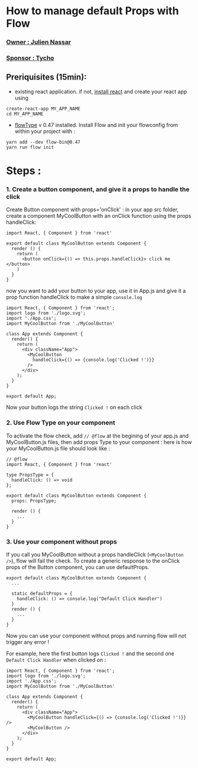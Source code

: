# How to manage default Props with Flow
### <u>Owner : Julien Nassar</u>
### <u>Sponsor : Tycho</u>

## Preriquisites (15min):
- existing react application. if not, [install react](https://facebook.github.io/react/docs/installation.html) and create your react app using
```
create-react-app MY_APP_NAME
cd MY_APP_NAME
```
- [flowType](https://flow.org/en/docs/) v 0.47 installed. Install Flow and init your flowconfig from within your project with :
```
yarn add --dev flow-bin@0.47
yarn run flow init
```

# Steps :
### 1. Create a button component, and give it a props to handle the click
Create Button component with props='onClick' :
in your app src folder, create a component MyCoolButton with an onClick function using the props handleClick:

```
import React, { Component } from 'react'

export default class MyCoolButton extends Component {
  render () {
    return (
      <button onClick={() => this.props.handleClick}> click me </button>
    )
  }
}
```

now you want to add your button to your app, use it in App.js and give it a prop function handleClick to make a simple `console.log`

```
import React, { Component } from 'react';
import logo from './logo.svg';
import './App.css';
import MyCoolButton from './MyCoolButton'

class App extends Component {
  render() {
    return (
      <div className="App">
        <MyCoolButton
          handleClick={() => {console.log('Clicked !')}}
        />
      </div>
    );
  }
}

export default App;
```

Now your button logs the string `Clicked !` on each click

### 2. Use Flow Type on your component

To activate the flow check, add `// @flow` at the begining of your app.js and MyCoolButton.js files, then add props Type to your component :
here is how your MyCoolButton.js file should look like :

```
// @flow
import React, { Component } from 'react'

type PropsType = {
  handleClick: () => void
};

export default class MyCoolButton extends Component {
  props: PropsType;

  render () {
    ...
  }
}
```

### 3. Use your component without props

If you call you MyCoolButton without a props handleClick (`<MyCoolButton />`), flow will fail the check. To create a generic response to the onClick props of the Button component, you can use defaultProps.

```
export default class MyCoolButton extends Component {
  ...

  static defaultProps = {
    handleClick: () => console.log("Default Click Handler")
  }
  render () {
    ...
  }
}
```

Now you can use your component without props and running flow will not trigger any error !

For example, here the first button logs `Clicked !` and the second one `Default Click Handler` when clicked on :

```
import React, { Component } from 'react';
import logo from './logo.svg';
import './App.css';
import MyCoolButton from './MyCoolButton'

class App extends Component {
  render() {
    return (
      <div className="App">
        <MyCoolButton handleClick={() => {console.log('Clicked !')}} />
        <MyCoolButton />
      </div>
    );
  }
}

export default App;
```
